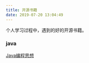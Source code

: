 ```yaml
---
title: 开源书籍
date: 2019-07-20 13:04:49
---
```



个人学习过程中，遇到的好的开源书籍。

### java

[Java编程思想](https://java.quanke.name/)